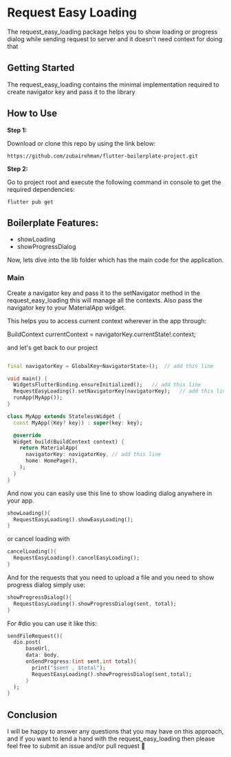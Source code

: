# Request Easy Loading

The request_easy_loading package helps you to show loading or progress dialog while sending request to server and it doesn't need context for doing that

## Getting Started

The request_easy_loading contains the minimal implementation required to create navigator key and pass it to the library

## How to Use

**Step 1:**

Download or clone this repo by using the link below:

```
https://github.com/zubairehman/flutter-boilerplate-project.git
```

**Step 2:**

Go to project root and execute the following command in console to get the required dependencies:

```
flutter pub get 
```

## Boilerplate Features:

* showLoading
* showProgressDialog

Now, lets dive into the lib folder which has the main code for the application.

### Main
Create a navigator key and pass it to the setNavigator method in the request_easy_loading this will manage all the contexts.
Also pass the navigator key to your MaterialApp widget.

This helps you to access current context wherever in the app through:

BuildContext currentContext = navigatorKey.currentState!.context;

and let's get back to our project

```dart

final navigatorKey = GlobalKey<NavigatorState>();  // add this line

void main() {
  WidgetsFlutterBinding.ensureInitialized();   // add this line
  RequestEasyLoading().setNavigatorKey(navigatorKey);   // add this line
  runApp(MyApp());
}

class MyApp extends StatelessWidget {
  const MyApp({Key? key}) : super(key: key);

  @override
  Widget build(BuildContext context) {
    return MaterialApp(
      navigatorKey: navigatorKey, // add this line
      home: HomePage(),
    );
  }
}


```

And now you can easily use this line to show loading dialog anywhere in your app.

```dart
showLoading(){
  RequestEasyLoading().showEasyLoading();
}
```

or cancel loading with 
```dart
cancelLoading(){
  RequestEasyLoading().cancelEasyLoading();
}
```

And for the requests that you need to upload a file and you need to show progress dialog simply use:
```dart
showProgressDialog(){
  RequestEasyLoading().showProgressDialog(sent, total);
}
```

For #dio you can use it like this:
```dart
sendFileRequest(){
  dio.post(
      baseUrl,
      data: body,
      onSendProgress:(int sent,int total){
        print("$sent , $total");
        RequestEasyLoading().showProgressDialog(sent,total);
      }
  );
}
```

## Conclusion

I will be happy to answer any questions that you may have on this approach, and if you want to lend a hand with the request_easy_loading then please feel free to submit an issue and/or pull request 🙂
